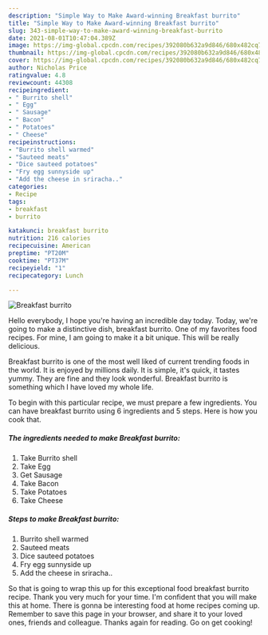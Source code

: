 ```yaml
---
description: "Simple Way to Make Award-winning Breakfast burrito"
title: "Simple Way to Make Award-winning Breakfast burrito"
slug: 343-simple-way-to-make-award-winning-breakfast-burrito
date: 2021-08-01T10:47:04.389Z
image: https://img-global.cpcdn.com/recipes/392080b632a9d846/680x482cq70/breakfast-burrito-recipe-main-photo.jpg
thumbnail: https://img-global.cpcdn.com/recipes/392080b632a9d846/680x482cq70/breakfast-burrito-recipe-main-photo.jpg
cover: https://img-global.cpcdn.com/recipes/392080b632a9d846/680x482cq70/breakfast-burrito-recipe-main-photo.jpg
author: Nicholas Price
ratingvalue: 4.8
reviewcount: 44308
recipeingredient:
- " Burrito shell"
- " Egg"
- " Sausage"
- " Bacon"
- " Potatoes"
- " Cheese"
recipeinstructions:
- "Burrito shell warmed"
- "Sauteed meats"
- "Dice sauteed potatoes"
- "Fry egg sunnyside up"
- "Add the cheese in sriracha.."
categories:
- Recipe
tags:
- breakfast
- burrito

katakunci: breakfast burrito 
nutrition: 216 calories
recipecuisine: American
preptime: "PT20M"
cooktime: "PT37M"
recipeyield: "1"
recipecategory: Lunch

---
```



![Breakfast burrito](https://img-global.cpcdn.com/recipes/392080b632a9d846/680x482cq70/breakfast-burrito-recipe-main-photo.jpg)

Hello everybody, I hope you're having an incredible day today. Today, we're going to make a distinctive dish, breakfast burrito. One of my favorites food recipes. For mine, I am going to make it a bit unique. This will be really delicious.



Breakfast burrito is one of the most well liked of current trending foods in the world. It is enjoyed by millions daily. It is simple, it's quick, it tastes yummy. They are fine and they look wonderful. Breakfast burrito is something which I have loved my whole life.


To begin with this particular recipe, we must prepare a few ingredients. You can have breakfast burrito using 6 ingredients and 5 steps. Here is how you cook that.

<!--inarticleads1-->

##### The ingredients needed to make Breakfast burrito:

1. Take  Burrito shell
1. Take  Egg
1. Get  Sausage
1. Take  Bacon
1. Take  Potatoes
1. Take  Cheese




<!--inarticleads2-->

##### Steps to make Breakfast burrito:

1. Burrito shell warmed
1. Sauteed meats
1. Dice sauteed potatoes
1. Fry egg sunnyside up
1. Add the cheese in sriracha..




So that is going to wrap this up for this exceptional food breakfast burrito recipe. Thank you very much for your time. I'm confident that you will make this at home. There is gonna be interesting food at home recipes coming up. Remember to save this page in your browser, and share it to your loved ones, friends and colleague. Thanks again for reading. Go on get cooking!
